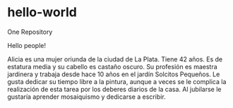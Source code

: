 # hello-world
One Repository 

Hello people!

Alicia es una mujer oriunda de la ciudad de La Plata. Tiene 42 años. Es de estatura media y su cabello es castaño oscuro. Su profesión es maestra jardinera y trabaja desde hace 10 años en el jardín Solcitos Pequeños. Le gusta dedicar su tiempo libre a la pintura, aunque a veces se le complica la realización de esta tarea por los deberes diarios de la casa. Al jubilarse le gustaría aprender mosaiquismo y dedicarse a escribir.


